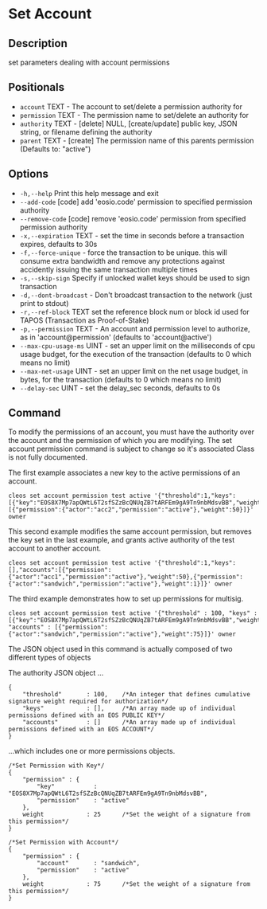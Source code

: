 # Set Account
## Description

set parameters dealing with account permissions

## Positionals

* `account` TEXT - The account to set/delete a permission authority for
* `permission` TEXT - The permission name to set/delete an authority for
* `authority` TEXT - [delete] NULL, [create/update] public key, JSON string, or filename defining the authority
* `parent` TEXT - [create] The permission name of this parents permission (Defaults to: "active")

## Options

* `-h,--help` Print this help message and exit
* `--add-code` [code] add 'eosio.code' permission to specified permission authority
* `--remove-code` [code] remove 'eosio.code' permission from specified permission authority
* `-x,--expiration` TEXT - set the time in seconds before a transaction expires, defaults to 30s
* `-f,--force-unique` - force the transaction to be unique. this will consume extra bandwidth and remove any protections against accidently issuing the same transaction multiple times
* `-s,--skip-sign` Specify if unlocked wallet keys should be used to sign transaction
* `-d,--dont-broadcast` - Don't broadcast transaction to the network (just print to stdout)
* `-r,--ref-block` TEXT set the reference block num or block id used for TAPOS (Transaction as Proof-of-Stake)
* `-p,--permission` TEXT - An account and permission level to authorize, as in 'account@permission' (defaults to 'account@active')
* `--max-cpu-usage-ms` UINT - set an upper limit on the milliseconds of cpu usage budget, for the execution of the transaction (defaults to 0 which means no limit)
* `--max-net-usage` UINT - set an upper limit on the net usage budget, in bytes, for the transaction (defaults to 0 which means no limit)
* `--delay-sec` UINT - set the delay_sec seconds, defaults to 0s

## Command

To modify the permissions of an account, you must have the authority over the account and the permission of which you are modifying. The set account permission command is subject to change so it's associated Class is not fully documented.

The first example associates a new key to the active permissions of an account.

    cleos set account permission test active '{"threshold":1,"keys":[{"key":"EOS8X7Mp7apQWtL6T2sfSZzBcQNUqZB7tARFEm9gA9Tn9nbMdsvBB","weight":1}],"accounts":[{"permission":{"actor":"acc2","permission":"active"},"weight":50}]}' owner

This second example modifies the same account permission, but removes the key set in the last example, and grants active authority of the test account to another account.

    cleos set account permission test active '{"threshold":1,"keys":[],"accounts":[{"permission":{"actor":"acc1","permission":"active"},"weight":50},{"permission":{"actor":"sandwich","permission":"active"},"weight":1}]}' owner

The third example demonstrates how to set up permissions for multisig.

    cleos set account permission test active '{"threshold" : 100, "keys" : [{"key":"EOS8X7Mp7apQWtL6T2sfSZzBcQNUqZB7tARFEm9gA9Tn9nbMdsvBB","weight":25}], "accounts" : [{"permission":{"actor":"sandwich","permission":"active"},"weight":75}]}' owner

The JSON object used in this command is actually composed of two different types of objects

The authority JSON object ...

    {
        "threshold"       : 100,    /*An integer that defines cumulative signature weight required for authorization*/
        "keys"            : [],     /*An array made up of individual permissions defined with an EOS PUBLIC KEY*/
        "accounts"        : []      /*An array made up of individual permissions defined with an EOS ACCOUNT*/
    }

...which includes one or more permissions objects.

    /*Set Permission with Key*/
    {
        "permission" : {
            "key"           : "EOS8X7Mp7apQWtL6T2sfSZzBcQNUqZB7tARFEm9gA9Tn9nbMdsvBB",
            "permission"    : "active"
        },
        weight            : 25      /*Set the weight of a signature from this permission*/
    }

    /*Set Permission with Account*/
    {
        "permission" : {
            "account"       : "sandwich",
            "permission"    : "active"
        },
        weight            : 75      /*Set the weight of a signature from this permission*/
    }